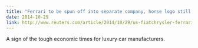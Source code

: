 ```yaml
---
title: "Ferrari to be spun off into separate company, horse logo still looks angry"
date: 2014-10-29
link: http://www.reuters.com/article/2014/10/29/us-fiatchrysler-ferrari-divestiture-idUSKBN0II1DB20141029
---
```

  A sign of the tough economic times for luxury car manufacturers.  
